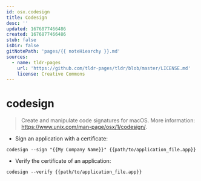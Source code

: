 ```yaml
---
id: osx.codesign
title: Codesign
desc: ''
updated: 1676877466486
created: 1676877466486
stub: false
isDir: false
gitNotePath: 'pages/{{ noteHiearchy }}.md'
sources:
  - name: tldr-pages
    url: 'https://github.com/tldr-pages/tldr/blob/master/LICENSE.md'
    license: Creative Commons
---
```

# codesign

> Create and manipulate code signatures for macOS.
> More information: <https://www.unix.com/man-page/osx/1/codesign/>.

- Sign an application with a certificate:

`codesign --sign "{{My Company Name}}" {{path/to/application_file.app}}`

- Verify the certificate of an application:

`codesign --verify {{path/to/application_file.app}}`

